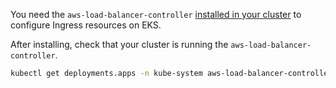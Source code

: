 You need the `aws-load-balancer-controller` [installed in your cluster](https://kubernetes-sigs.github.io/aws-load-balancer-controller/latest/deploy/installation/) to configure Ingress resources on EKS.

After installing, check that your cluster is running the  `aws-load-balancer-controller`.

```bash
kubectl get deployments.apps -n kube-system aws-load-balancer-controller
```